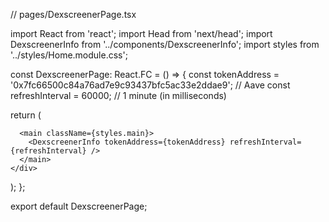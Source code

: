 // pages/DexscreenerPage.tsx

import React from 'react';
import Head from 'next/head';
import DexscreenerInfo from '../components/DexscreenerInfo';
import styles from '../styles/Home.module.css';

const DexscreenerPage: React.FC = () => {
  const tokenAddress = '0x7fc66500c84a76ad7e9c93437bfc5ac33e2ddae9'; // Aave
  const refreshInterval = 60000; // 1 minute (in milliseconds)

  return (
    <div className={styles.main}>
      <Head>
        <title>Dexscreener API</title>
        <meta name="description" content="Token information from Dexscreener." />
      </Head>

      <main className={styles.main}>
        <DexscreenerInfo tokenAddress={tokenAddress} refreshInterval={refreshInterval} />
      </main>
    </div>
  );
};

export default DexscreenerPage;
